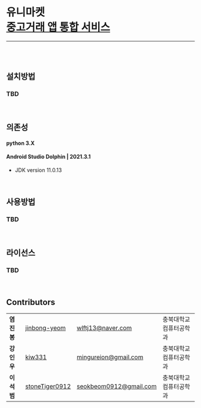 # __유니마켓__ <br />  <u>중고거래 앱 통합 서비스</u> 
******
<br><br />


## __설치방법__  

### TBD  
<br />

## __의존성__
#### python 3.X  

#### Android Studio Dolphin | 2021.3.1
* JDK version 11.0.13

<br/>

## __사용방법__
### TBD
<br/>

## __라이선스__
### TBD
<br />

## __Contributors__
|||||
 |-|-|-|-|
  |**염진봉**|[jinbong-yeom](https://github.com/jinbong-yeom)| wlftj13@naver.com | 충북대학교 컴퓨터공학과
 |**강인우**|[kiw331](https://github.com/kiw331)| mingureion@gmail.com|충북대학교 컴퓨터공학과|
 |**이석범**|[stoneTiger0912](https://github.com/stoneTiger0912)|seokbeom0912@gmail.com|충북대학교 컴퓨터공학과|




